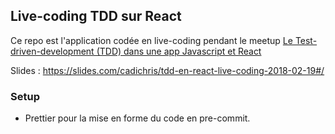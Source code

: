 ## Live-coding TDD sur React

Ce repo est l'application codée en live-coding pendant le meetup [Le Test-driven-development (TDD) dans une app Javascript et React](https://www.meetup.com/fr-FR/software-craftsmanship-bdx/events/258667265/)

Slides : https://slides.com/cadichris/tdd-en-react-live-coding-2018-02-19#/

### Setup

- Prettier pour la mise en forme du code en pre-commit.
